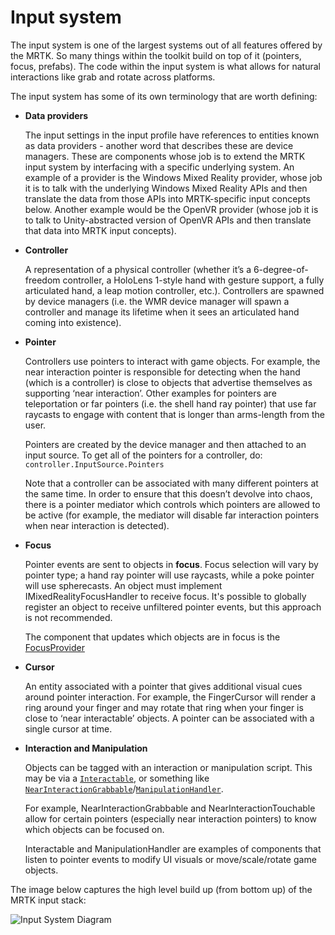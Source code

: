 # Input system

The input system is one of the largest systems out of all features offered by the MRTK.
So many things within the toolkit build on top of it (pointers, focus, prefabs). The code within the input
system is what allows for natural interactions like grab and rotate across platforms.

The input system has some of its own terminology that are worth defining:

- **Data providers**

    The input settings in the input profile have references to entities known as data providers - another word
    that describes these are device managers. These are components whose job is to extend the MRTK input system
    by interfacing with a specific underlying system. An example of a provider is the Windows Mixed Reality provider,
    whose job it is to talk with the underlying Windows Mixed Reality APIs and then translate the data from
    those APIs into MRTK-specific input concepts below. Another example would be the OpenVR provider (whose job it
    is to talk to Unity-abstracted version of OpenVR APIs and then translate that data into MRTK input concepts).

- **Controller**

    A representation of a physical controller (whether it’s a 6-degree-of-freedom controller, a HoloLens 1-style
    hand with gesture support, a fully articulated hand, a leap motion controller, etc.). Controllers are spawned
    by device managers (i.e. the WMR device manager will spawn a controller and manage its lifetime when it sees an
    articulated hand coming into existence).

- **Pointer**

    Controllers use pointers to interact with game objects. For example, the near interaction pointer is
    responsible for detecting when the hand (which is a controller) is close to objects that advertise
    themselves as supporting ‘near interaction’. Other examples for pointers are teleportation or far
    pointers (i.e. the shell hand ray pointer) that use far raycasts to engage with content that is
    longer than arms-length from the user.

    Pointers are created by the device manager and then attached to an input source. To get all of the
    pointers for a controller, do: `controller.InputSource.Pointers`

    Note that a controller can be associated with many different pointers at the same time. In order
    to ensure that this doesn’t devolve into chaos, there is a pointer mediator which controls which
    pointers are allowed to be active (for example, the mediator will disable far interaction pointers
    when near interaction is detected).

- **Focus**

    Pointer events are sent to objects in **focus**. Focus selection will vary by pointer type; a hand ray
    pointer will use raycasts, while a poke pointer will use spherecasts. An object must implement
    IMixedRealityFocusHandler to receive focus. It's possible to globally register an object to receive
    unfiltered pointer events, but this approach is not recommended.

    The component that updates which objects are in focus is the [FocusProvider](https://github.com/microsoft/MixedRealityToolkit-Unity/blob/mrtk_development/Assets/MixedRealityToolkit.Services/InputSystem/FocusProvider.cs)

- **Cursor**

    An entity associated with a pointer that gives additional visual cues around pointer interaction. For example,
    the FingerCursor will render a ring around your finger and may rotate that ring when your finger is close to
    ‘near interactable’ objects. A pointer can be associated with a single cursor at time.

- **Interaction and Manipulation**

    Objects can be tagged with an interaction or manipulation script. This may be via a [`Interactable`](xref:Microsoft.MixedReality.Toolkit.UI.Interactable), or something like
    [`NearInteractionGrabbable`](xref:Microsoft.MixedReality.Toolkit.Input.NearInteractionGrabbable)/[`ManipulationHandler`](xref:Microsoft.MixedReality.Toolkit.UI.ManipulationHandler).

    For example, NearInteractionGrabbable and NearInteractionTouchable allow for certain pointers (especially
    near interaction pointers) to know which objects can be focused on.

    Interactable and ManipulationHandler are examples of components that listen to pointer events to modify
    UI visuals or move/scale/rotate game objects.

The image below captures the high level build up (from bottom up) of the MRTK input stack:

![Input System Diagram](../../Images/Input/MRTK_InputSystem.png)
